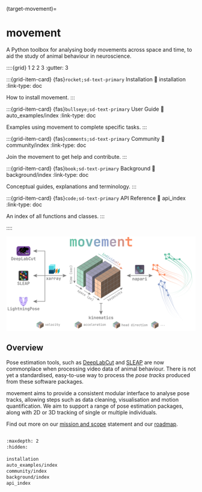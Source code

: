 (target-movement)=
# movement

A Python toolbox for analysing body movements across space and time, to aid the study of animal behaviour in neuroscience.

::::{grid} 1 2 2 3
:gutter: 3

:::{grid-item-card} {fas}`rocket;sd-text-primary` Installation
:link: installation
:link-type: doc

How to install movement.
:::

:::{grid-item-card} {fas}`bullseye;sd-text-primary` User Guide
:link: auto_examples/index
:link-type: doc

Examples using movement to complete specific tasks.
:::

:::{grid-item-card} {fas}`comments;sd-text-primary` Community
:link: community/index
:link-type: doc

Join the movement to get help and contribute.
:::

:::{grid-item-card} {fas}`book;sd-text-primary` Background
:link: background/index
:link-type: doc

Conceptual guides, explanations and terminology.
:::

:::{grid-item-card} {fas}`code;sd-text-primary` API Reference
:link: api_index
:link-type: doc

An index of all functions and classes.
:::

::::

![](_static/movement_overview.png)

## Overview

Pose estimation tools, such as [DeepLabCut](dlc:) and [SLEAP](sleap:) are now commonplace when processing video data of animal behaviour. There is not yet a standardised, easy-to-use way to process the *pose tracks* produced from these software packages.

movement aims to provide a consistent modular interface to analyse pose tracks, allowing steps such as data cleaning, visualisation and motion quantification.
We aim to support a range of pose estimation packages, along with 2D or 3D tracking of single or multiple individuals.

Find out more on our [mission and scope](target-mission) statement and our [roadmap](target-roadmap).

```{include} /snippets/status-warning.md
```

```{toctree}
:maxdepth: 2
:hidden:

installation
auto_examples/index
community/index
background/index
api_index
```
